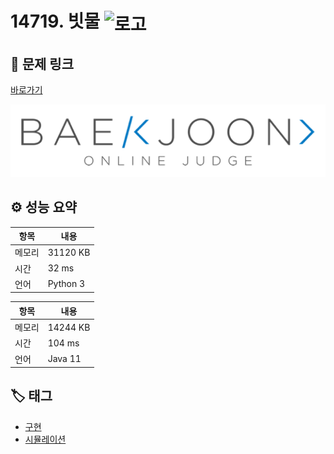 # 14719. 빗물 <img src="https://d2gd6pc034wcta.cloudfront.net/tier/11.svg" alt="로고" height="40" style="vertical-align: middle;" />

## 🔗 문제 링크

[바로가기](https://www.acmicpc.net/problem/14719)

![백준 로고](../../이미지/boj.png)

## ⚙️ 성능 요약

| 항목   | 내용     |
| ------ | -------- |
| 메모리 | 31120 KB |
| 시간   | 32 ms    |
| 언어   | Python 3 |

| 항목   | 내용     |
| ------ | -------- |
| 메모리 | 14244 KB |
| 시간   | 104 ms   |
| 언어   | Java 11  |

## 🏷️ 태그

- [구현](https://www.acmicpc.net/problemset?sort=ac_desc&algo=102)
- [시뮬레이션](https://www.acmicpc.net/problemset?sort=ac_desc&algo=141)
